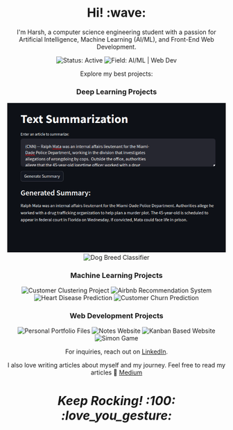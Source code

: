 <!-- Header -->
<h1 align='center'> Hi! :wave:</h1>
<p align='center'>I'm Harsh, a computer science engineering student with a passion for Artificial Intelligence, Machine Learning (AI/ML), and Front-End Web Development.</p>

<!-- Badges -->
<p align='center'>
    <img src="https://img.shields.io/badge/Status-Active-brightgreen" alt="Status: Active">
    <img src="https://img.shields.io/badge/Field-AI%2FML%20%7C%20Web%20Dev-blue" alt="Field: AI/ML | Web Dev">
</p>

<!-- Introduction -->
<p align='center'>Explore my best projects:</p>

<!-- Project Sections -->
<div align='center'>

### Deep Learning Projects
![Text Summarizer](https://github.com/crockrocks/text-summarization/blob/main/text-summary.png)
![Dog Breed Classifier](https://github.com/crockrocks/Dog_Breed_Classifier/blob/main/images/dog-breed-classifier.jpg)

### Machine Learning Projects
![Customer Clustering Project](https://github.com/crockrocks/Fastai/blob/main/images/customer-clustering.jpg)
![Airbnb Recommendation System](https://github.com/crockrocks/Random-Forest-Premier-Project/blob/main/images/airbnb-recommendation.jpg)
![Heart Disease Prediction](https://github.com/crockrocks/heart_disease_prediction/blob/main/images/heart-disease-prediction.jpg)
![Customer Churn Prediction](https://github.com/crockrocks/churn-prediction/blob/main/images/customer-churn-prediction.jpg)

### Web Development Projects
![Personal Portfolio Files](https://github.com/crockrocks/harsh-pant/blob/main/images/personal-portfolio.jpg)
![Notes Website](https://github.com/crockrocks/notes-app/blob/main/images/notes-website.jpg)
![Kanban Based Website](https://github.com/crockrocks/Kanban-website/blob/main/images/kanban-website.jpg)
![Simon Game](https://github.com/crockrocks/Simon-game-challenge-starting-files/blob/main/images/simon-game.jpg)

</div>

<!-- Contact and Articles -->
<p align='center'>For inquiries, reach out on <a href="https://www.linkedin.com/in/harsh-pant-a28378230/">LinkedIn</a>.</p>
<p align='center'>I also love writing articles about myself and my journey. Feel free to read my articles 🖤 <a href="https://medium.com/@harshpant3703">Medium</a></p>

<!-- Closing -->
<h1 align='center'><i>Keep Rocking! :100: :love_you_gesture:</i></h1>
